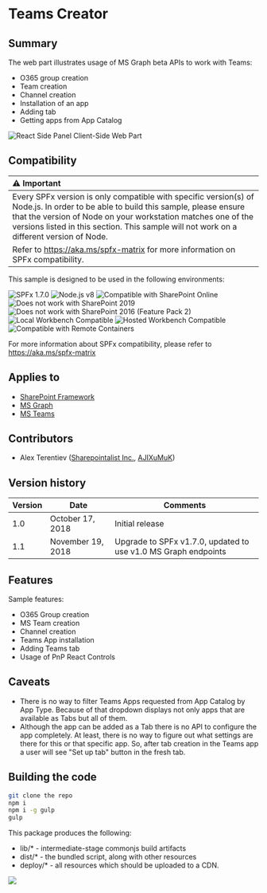 # Teams Creator

## Summary

The web part illustrates usage of MS Graph beta APIs to work with Teams:
* O365 group creation
* Team creation
* Channel creation
* Installation of an app
* Adding tab
* Getting apps from App Catalog

![React Side Panel Client-Side Web Part](./assets/teams-creator.png)

## Compatibility

| :warning: Important          |
|:---------------------------|
| Every SPFx version is only compatible with specific version(s) of Node.js. In order to be able to build this sample, please ensure that the version of Node on your workstation matches one of the versions listed in this section. This sample will not work on a different version of Node.|
|Refer to <https://aka.ms/spfx-matrix> for more information on SPFx compatibility.   |

This sample is designed to be used in the following environments:

![SPFx 1.7.0](https://img.shields.io/badge/SPFx-1.7.0-green.svg) 
![Node.js v8](https://img.shields.io/badge/Node.js-v8-green.svg) 
![Compatible with SharePoint Online](https://img.shields.io/badge/SharePoint%20Online-Compatible-green.svg)
![Does not work with SharePoint 2019](https://img.shields.io/badge/SharePoint%20Server%202019-Incompatible-red.svg "SharePoint Server 2019 requires SPFx 1.4.1 or lower")
![Does not work with SharePoint 2016 (Feature Pack 2)](https://img.shields.io/badge/SharePoint%20Server%202016%20(Feature%20Pack%202)-Incompatible-red.svg "SharePoint Server 2016 Feature Pack 2 requires SPFx 1.1")
![Local Workbench Compatible](https://img.shields.io/badge/Local%20Workbench-Compatible-green.svg)
![Hosted Workbench Compatible](https://img.shields.io/badge/Hosted%20Workbench-Compatible-green.svg)
![Compatible with Remote Containers](https://img.shields.io/badge/Remote%20Containers-Compatible-green.svg)


For more information about SPFx compatibility, please refer to https://aka.ms/spfx-matrix


## Applies to

* [SharePoint Framework](https://learn.microsoft.com/sharepoint/dev/spfx/sharepoint-framework-overview)
* [MS Graph](https://developer.microsoft.com/en-us/graph)
* [MS Teams](https://learn.microsoft.com/microsoftteams/microsoft-teams)

## Contributors

* Alex Terentiev ([Sharepointalist Inc.](http://www.sharepointalist.com), [AJIXuMuK](https://github.com/AJIXuMuK))

## Version history

Version|Date|Comments
-------|----|--------
1.0|October 17, 2018|Initial release
1.1|November 19, 2018|Upgrade to SPFx v1.7.0, updated to use v1.0 MS Graph endpoints

## Features

Sample features:
- O365 Group creation
- MS Team creation
- Channel creation
- Teams App installation
- Adding Teams tab
- Usage of PnP React Controls

## Caveats
- There is no way to filter Teams Apps requested from App Catalog by App Type. Because of that dropdown displays not only apps that are available as Tabs but all of them.
- Although the app can be added as a Tab there is no API to configure the app completely. At least, there is no way to figure out what settings are there for this or that specific app. So, after tab creation in the Teams app a user will see "Set up tab" button in the fresh tab.

## Building the code

```bash
git clone the repo
npm i
npm i -g gulp
gulp
```

This package produces the following:

* lib/* - intermediate-stage commonjs build artifacts
* dist/* - the bundled script, along with other resources
* deploy/* - all resources which should be uploaded to a CDN.

<img src="https://pnptelemetry.azurewebsites.net/sp-dev-fx-webparts/samples/react-team-creator" />
